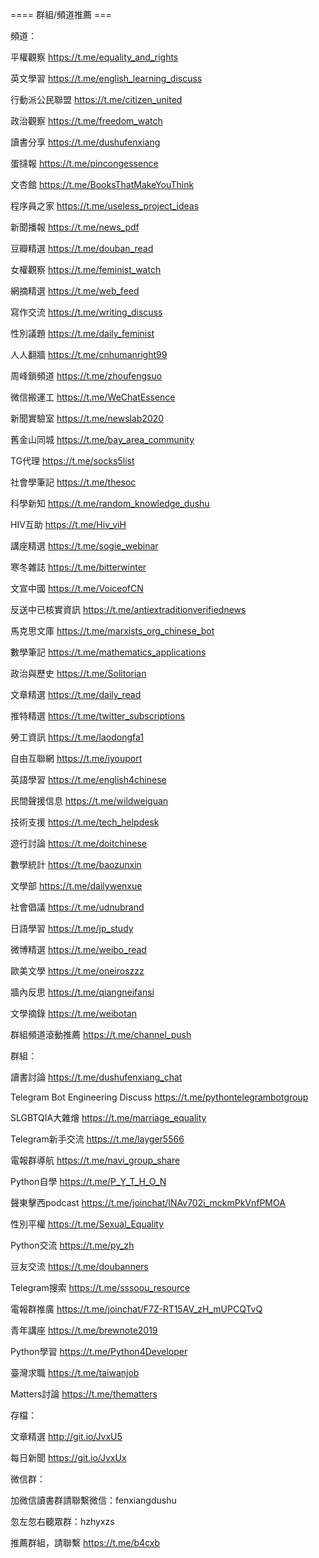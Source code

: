 ==== 群組/頻道推薦 ===

頻道：

平權觀察 https://t.me/equality_and_rights

英文學習 https://t.me/english_learning_discuss

行動派公民聯盟 https://t.me/citizen_united

政治觀察 https://t.me/freedom_watch

讀書分享 https://t.me/dushufenxiang

蛋撻報 https://t.me/pincongessence

文杏館 https://t.me/BooksThatMakeYouThink

程序員之家 https://t.me/useless_project_ideas

新聞播報 https://t.me/news_pdf

豆瓣精選 https://t.me/douban_read

女權觀察 https://t.me/feminist_watch

網摘精選 https://t.me/web_feed

寫作交流 https://t.me/writing_discuss

性別議題 https://t.me/daily_feminist

人人翻牆 https://t.me/cnhumanright99

周峰鎖頻道 https://t.me/zhoufengsuo

微信搬運工 https://t.me/WeChatEssence

新聞實驗室 https://t.me/newslab2020

舊金山同城 https://t.me/bay_area_community

TG代理 https://t.me/socks5list

社會學筆記 https://t.me/thesoc

科學新知 https://t.me/random_knowledge_dushu

HIV互助 https://t.me/Hiv_viH

講座精選 https://t.me/sogie_webinar

寒冬雜誌 https://t.me/bitterwinter

文宣中國 https://t.me/VoiceofCN

反送中已核實資訊 https://t.me/antiextraditionverifiednews

馬克思文庫 https://t.me/marxists_org_chinese_bot

數學筆記 https://t.me/mathematics_applications

政治與歷史 https://t.me/Solitorian

文章精選 https://t.me/daily_read

推特精選 https://t.me/twitter_subscriptions

勞工資訊 https://t.me/laodongfa1

自由互聯網 https://t.me/iyouport

英語學習 https://t.me/english4chinese

民間聲援信息 https://t.me/wildweiguan

技術支援 https://t.me/tech_helpdesk

遊行討論 https://t.me/doitchinese

數學統計 https://t.me/baozunxin

文學部 https://t.me/dailywenxue

社會倡議 https://t.me/udnubrand

日語學習 https://t.me/jp_study

微博精選 https://t.me/weibo_read

歐美文學 https://t.me/oneiroszzz

牆內反思 https://t.me/qiangneifansi

文學摘錄 https://t.me/weibotan

群組頻道滾動推薦 https://t.me/channel_push

群組：

讀書討論 https://t.me/dushufenxiang_chat

Telegram Bot Engineering Discuss https://t.me/pythontelegrambotgroup

SLGBTQIA大雜燴 https://t.me/marriage_equality

Telegram新手交流 https://t.me/layger5566

電報群導航 https://t.me/navi_group_share

Python自學 https://t.me/P_Y_T_H_O_N

聲東擊西podcast https://t.me/joinchat/INAv702i_mckmPkVnfPMOA

性別平權 https://t.me/Sexual_Equality

Python交流 https://t.me/py_zh

豆友交流 https://t.me/doubanners

Telegram搜索 https://t.me/sssoou_resource

電報群推廣 https://t.me/joinchat/F7Z-RT15AV_zH_mUPCQTvQ

青年講座 https://t.me/brewnote2019

Python學習 https://t.me/Python4Developer

臺灣求職 https://t.me/taiwanjob

Matters討論 https://t.me/thematters

存檔：

文章精選 http://git.io/JvxU5

每日新聞 https://git.io/JvxUx

微信群：

加微信讀書群請聯繫微信：fenxiangdushu

忽左忽右聽眾群：hzhyxzs

推薦群組，請聯繫 https://t.me/b4cxb